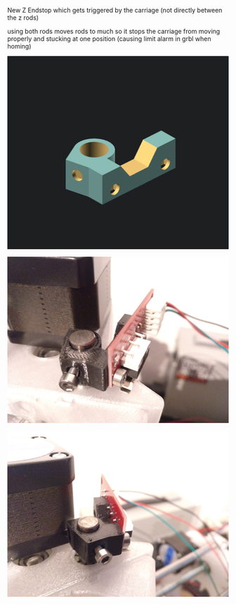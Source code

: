 New Z Endstop which gets triggered by the carriage (not directly between the z rods)

using both rods moves rods to much so it stops the carriage from moving properly and stucking at one position (causing limit alarm in grbl when homing)

![](cyclone-z-endstop.png)

![](001.jpg)

![](002.jpg)
